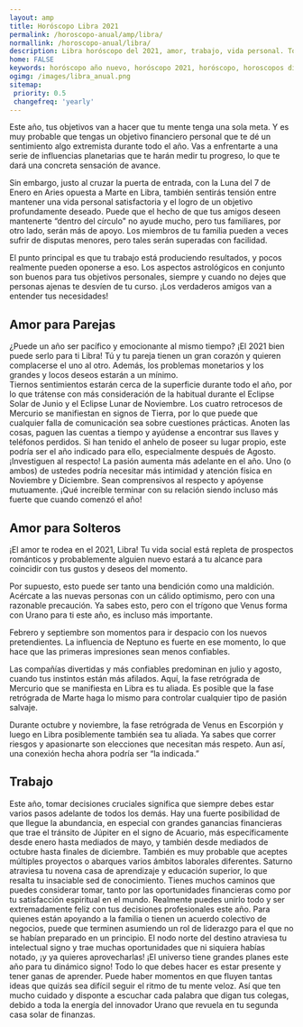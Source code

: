 ```yaml
---
layout: amp
title: Horóscopo Libra 2021 
permalink: /horoscopo-anual/amp/libra/
normallink: /horoscopo-anual/libra/
description: Libra horóscopo del 2021, amor, trabajo, vida personal. Todas las predicciones para Libra 2021 gratis. Disfruta este año nuevo.
home: FALSE
keywords: horóscopo año nuevo, horóscopo 2021, horóscopo, horoscopos diarios gratis del dia de hoy, horóscopo diario gratis,horóscopo ano nuevo 2021, horóscopo esperanza gracia, horoscopo Libra 2021, horoscop, horóscopos gratis, horoscopo Libra, horoscopo Libra 2021 gratis, Tarot, Astrologia, Zodíaco, Libra, horoscopo gratis,tarot en femenino,videncia gratuita,horoscopos gratuitos,horóscopos, astrologia,videncia gratis
ogimg: /images/libra_anual.png
sitemap:
 priority: 0.5
 changefreq: 'yearly'
---
```





Este año, tus objetivos van a hacer que tu mente tenga una sola meta. Y es muy probable que tengas un objetivo financiero personal que te dé un sentimiento algo extremista durante todo el año. Vas a enfrentarte a una serie de influencias planetarias que te harán medir tu progreso, lo que te dará una concreta sensación de avance.


Sin embargo, justo al cruzar la puerta de entrada, con la Luna del 7 de Enero en Aries opuesta a Marte en Libra, también sentirás tensión entre mantener una vida personal satisfactoria y el logro de un objetivo profundamente deseado. Puede que el hecho de que tus amigos deseen mantenerte “dentro del círculo" no ayude mucho, pero tus familiares, por otro lado, serán más de apoyo. Los miembros de tu familia pueden a veces sufrir de disputas menores, pero tales serán superadas con facilidad. 


El punto principal es que tu trabajo está produciendo resultados, y pocos realmente pueden oponerse a eso. Los aspectos astrológicos en conjunto son buenos para tus objetivos personales, siempre y cuando no dejes que personas ajenas te desvíen de tu curso. ¡Los verdaderos amigos van a entender tus necesidades!


## Amor para Parejas

¿Puede un año ser pacífico y emocionante al mismo tiempo? ¡El 2021 bien puede serlo para ti Libra! Tú y tu pareja tienen un gran corazón y quieren complacerse el uno al otro. Además, los problemas monetarios y los grandes y locos deseos estarán a un mínimo.    
Tiernos sentimientos estarán cerca de la superficie durante todo el año, por lo que trátense con más consideración de la habitual durante el Eclipse Solar de Junio y el Eclipse Lunar de Noviembre. 
Los cuatro retrocesos de Mercurio se manifiestan en signos de Tierra, por lo que puede que cualquier falla de comunicación sea sobre cuestiones prácticas. Anoten las cosas, paguen las cuentas a tiempo y ayúdense a encontrar sus llaves y teléfonos perdidos. 
Si han tenido el anhelo de poseer su lugar propio, este podría ser el año indicado para ello, especialmente después de Agosto. ¡Investiguen al respecto!
La pasión aumenta más adelante en el año. Uno (o ambos) de ustedes podría necesitar más intimidad y atención física en Noviembre y Diciembre. Sean comprensivos al respecto y apóyense mutuamente. ¡Qué increíble terminar con su relación siendo incluso más fuerte que cuando comenzó el año!

## Amor para Solteros

¡El amor te rodea en el 2021, Libra! Tu vida social está repleta de prospectos románticos y probablemente alguien nuevo estará a tu alcance para coincidir con tus gustos y deseos del momento.


Por supuesto, esto puede ser tanto una bendición como una maldición. Acércate a las nuevas personas con un cálido optimismo, pero con una razonable precaución. Ya sabes esto, pero con el trígono que Venus forma con Urano para ti este año, es incluso más importante.


Febrero y septiembre son momentos para ir despacio con los nuevos pretendientes. La influencia de Neptuno es fuerte en ese momento, lo que hace que las primeras impresiones sean menos confiables. 


Las compañías divertidas y más confiables predominan en julio y agosto, cuando tus instintos están más afilados. Aquí, la fase retrógrada de Mercurio que se manifiesta en Libra es tu aliada. Es posible que la fase retrógrada de Marte haga lo mismo para controlar cualquier tipo de pasión salvaje.


Durante octubre y noviembre, la fase retrógrada de Venus en Escorpión y luego en Libra posiblemente también sea tu aliada. Ya sabes que correr riesgos y apasionarte son elecciones que necesitan más respeto. Aun así, una conexión hecha ahora podría ser “la indicada.”


## Trabajo

Este año, tomar decisiones cruciales significa que siempre debes estar varios pasos adelante de todos los demás. Hay una fuerte posibilidad de que llegue la abundancia, en especial con grandes ganancias financieras que trae el tránsito de Júpiter en el signo de Acuario, más específicamente desde enero hasta mediados de mayo, y también desde mediados de octubre hasta finales de diciembre. También es muy probable que aceptes múltiples proyectos o abarques varios ámbitos laborales diferentes. Saturno atraviesa tu novena casa de aprendizaje y educación superior, lo que resalta tu insaciable sed de conocimiento.
Tienes muchos caminos que puedes considerar tomar, tanto por las oportunidades financieras como por tu satisfacción espiritual en el mundo. Realmente puedes unirlo todo y ser extremadamente feliz con tus decisiones profesionales este año.
Para quienes están apoyando a la familia o tienen un acuerdo colectivo de negocios, puede que terminen asumiendo un rol de liderazgo para el que no se habían preparado en un principio. El nodo norte del destino atraviesa tu intelectual signo y trae muchas oportunidades que ni siquiera habías notado, ¡y ya quieres aprovecharlas!
¡El universo tiene grandes planes este año para tu dinámico signo! Todo lo que debes hacer es estar presente y tener ganas de aprender. Puede haber momentos en que fluyen tantas ideas que quizás sea difícil seguir el ritmo de tu mente veloz. Así que ten mucho cuidado y disponte a escuchar cada palabra que digan tus colegas, debido a toda la energía del innovador Urano que revuela en tu segunda casa solar de finanzas. 